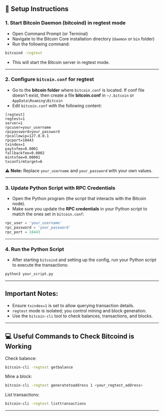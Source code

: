 ## 🔧 Setup Instructions

###  1. Start Bitcoin Daemon (bitcoind) in regtest mode
- Open Command Prompt (or Terminal)
- Navigate to the Bitcoin Core installation directory (`daemon` or `bin` folder)
- Run the following command:
```bash
bitcoind -regtest
```
- This will start the Bitcoin server in regtest mode.

---

###  2. Configure `bitcoin.conf` for regtest
- Go to the **bitcoin folder** where `bitcoin.conf` is located. If conf file doesn't exist, then create a file **bitcoin.conf** in `~/.bitcoin` or `AppData\Roaming\Bitcoin`
- Edit `bitcoin.conf` with the following content:
```
[regtest]
regtest=1
server=1
rpcuser=your_username
rpcpassword=your_password
rpcallowip=127.0.0.1
rpcport=18443
txindex=1
paytxfee=0.0001
fallbackfee=0.0002
mintxfee=0.00001
txconfirmtarget=6
```
⚠️ **Note:** Replace `your_username` and `your_password` with your own values.

---

###  3. Update Python Script with RPC Credentials
- Open the Python program (the script that interacts with the Bitcoin node).
- Make sure you update the **RPC credentials** in your Python script to match the ones set in `bitcoin.conf`:
```python
rpc_user = 'your_username'
rpc_password = 'your_password'
rpc_port = 18443
```

---

###  4. Run the Python Script
- After starting `bitcoind` and setting up the config, run your Python script to execute the transactions:
```bash
python3 your_script.py
```

---

##  Important Notes:
- Ensure `txindex=1` is set to allow querying transaction details.
- `regtest` mode is isolated; you control mining and block generation.
- Use the `bitcoin-cli` tool to check balances, transactions, and blocks.

---

## 💻 Useful Commands to Check Bitcoind is Working
Check balance:
```bash
bitcoin-cli -regtest getbalance
```

Mine a block:
```bash
bitcoin-cli -regtest generatetoaddress 1 <your_regtest_address>
```

List transactions:
```bash
bitcoin-cli -regtest listtransactions
```

---



